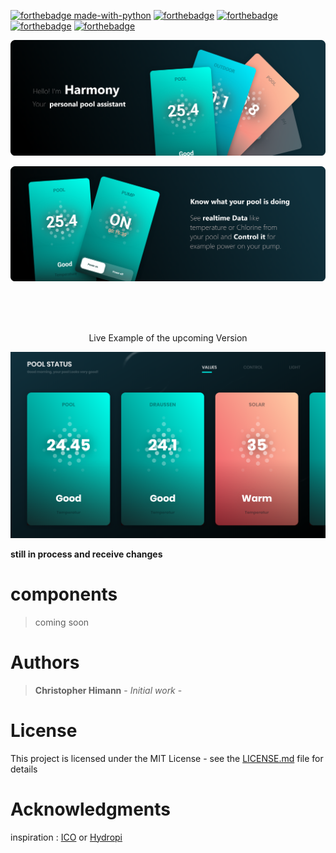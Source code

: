 [![forthebadge made-with-python](http://ForTheBadge.com/images/badges/made-with-python.svg)](https://www.python.org/)
[![forthebadge](https://forthebadge.com/images/badges/made-with-javascript.svg)](https://forthebadge.com)
[![forthebadge](https://forthebadge.com/images/badges/uses-html.svg)](https://forthebadge.com)
[![forthebadge](https://forthebadge.com/images/badges/uses-css.svg)](https://forthebadge.com)
[![forthebadge](https://forthebadge.com/images/badges/built-with-love.svg)](https://forthebadge.com)


![alt text](https://github.com/ChRIisS97/Pool-Analyzer/blob/master/Pictures/Harmony.png)

![alt text](https://github.com/ChRIisS97/Pool-Analyzer/blob/master/Pictures/Harmony2.png)

<br><br><br><p align="center">Live Example of the upcoming Version</p>

![alt text](https://github.com/ChRIisS97/Pool-Analyzer/blob/master/Pictures/Screenshot%20(36).png)

**still in process and receive changes**

# components
> coming soon

# Authors
> **Christopher Himann** - *Initial work* - 

# License
This project is licensed under the MIT License - see the [LICENSE.md](LICENSE.md) file for details

# Acknowledgments
inspiration : [ICO](https://ondilo.com/en/) or [Hydropi](https://myhydropi.com/pool-monitor)

